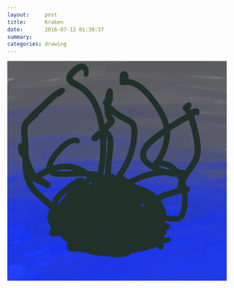```yaml
---
layout:     post
title:      Kraken
date:       2016-07-12 01:39:37
summary:    
categories: drawing
---
```

![Kraken](/images/diary/Kraken.png "monster in a dream")
